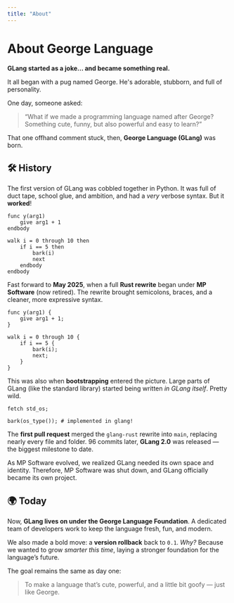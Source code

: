 ```yaml
---
title: "About"
---
```


# About George Language

**GLang started as a joke… and became something real.**

It all began with a pug named George. He's adorable, stubborn, and full of personality.

One day, someone asked:

> “What if we made a programming language named after George? Something cute, funny, but also powerful and easy to learn?”

That one offhand comment stuck, then, **George Language (GLang)** was born.

## 🛠️ History

The first version of GLang was cobbled together in Python. It was full of duct tape, school glue, and ambition, and had a _very_ verbose syntax. But it **worked**!

```
func y(arg1)
    give arg1 + 1
endbody

walk i = 0 through 10 then
    if i == 5 then
        bark(i)
        next
    endbody
endbody
````

Fast forward to **May 2025**, when a full **Rust rewrite** began under **MP Software** (now retired). The rewrite brought semicolons, braces, and a cleaner, more expressive syntax.

```glang
func y(arg1) {
    give arg1 + 1;
}

walk i = 0 through 10 {
    if i == 5 {
        bark(i);
        next;
    }
}
```

This was also when **bootstrapping** entered the picture. Large parts of GLang (like the standard library) started being written _in GLang itself_. Pretty wild.

```glang
fetch std_os;

bark(os_type()); # implemented in glang!
```

The **first pull request** merged the `glang-rust` rewrite into `main`, replacing nearly every file and folder.
96 commits later, **GLang 2.0** was released — the biggest milestone to date.

As MP Software evolved, we realized GLang needed its own space and identity. Therefore, MP Software was shut down, and GLang officially became its own project.

## 🌍 Today

Now, **GLang lives on under the George Language Foundation**. A dedicated team of developers work to keep the language fresh, fun, and modern.

We also made a bold move: a **version rollback** back to `0.1`. _Why?_ Because we wanted to grow _smarter this time_, laying a stronger foundation for the language’s future.

The goal remains the same as day one:

> To make a language that’s cute, powerful, and a little bit goofy — just like George.
